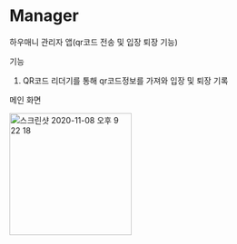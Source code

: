 # Manager
하우매니 관리자 앱(qr코드 전송 및 입장 퇴장 기능)

기능
1. QR코드 리더기를 통해 qr코드정보를 가져와 입장 및 퇴장 기록



메인 화면

<img width="215" alt="스크린샷 2020-11-08 오후 9 22 18" src="https://user-images.githubusercontent.com/63643555/109651253-a00ba180-7ba1-11eb-9bbf-4320b2249e12.png">



